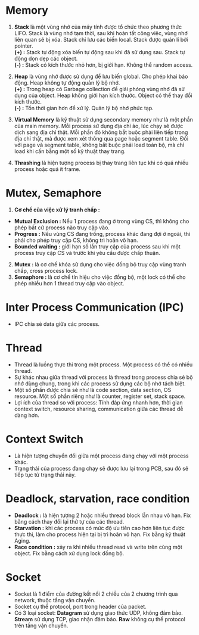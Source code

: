 # Memory
1. **Stack** là một vùng nhớ của máy tính được tổ chức theo phương thức LIFO. 
Stack là vùng nhớ tạm thời, sau khi hoàn tất công việc, vùng nhớ liên quan sẽ bị xóa.
Stack chỉ lưu các biến local. Stack được quản lí bởi pointer.  
**(+) :** Stack tự động xóa biến tự động sau khi đã sử dụng sau. Stack tự động
dọn dẹp các object.  
**(-) :** Stack có kích thước nhỏ hơn, bị giới hạn. Không thể random access.

2. **Heap** là vùng nhớ được sử dụng để lưu biến global. Cho phép khai báo động.
Heap không tự động quản lý bộ nhớ.  
**(+) :** Trong heap có Garbage collection để giải phóng vùng nhớ đã sử dụng của object. 
Heap không giới hạn kích thước. Object có thể thay đổi kích thước.  
**(-) :** Tốn thời gian hơn để xử lý. Quản lý bộ nhớ phức tạp.

3. **Virtual Memory** là kỹ thuật sử dụng secondary memory như là một phần của main memory. 
Mỗi process sử dụng địa chỉ ảo, lúc chạy sẽ được dịch sang địa chỉ thật. Mỗi phần đó không bắt buộc
phải liên tiếp trong địa chỉ thật, mà được xem xét thông qua page hoặc segment table. Đối với page 
và segment table, không bắt buộc phải load toàn bộ, mà chỉ load khi cần bằng một số kỹ thuật thay trang.

4. **Thrashing** là hiện tượng process bị thay trang liên tục khi có quá nhiều process hoặc quá ít frame.

# Mutex, Semaphore
1. **Cơ chế của việc xử lý tranh chấp :**  
- **Mutual Exclusion :** Nếu 1 process đang ở trong vùng CS, thì không cho phép bất cứ process nào truy 
cập vào.
- **Progress :** Nếu vùng CS đang trống, process khác đang đợi ở ngoài, thì phải cho phép truy cập CS, 
không trì hoãn vô hạn.
- **Bounded waiting :** giới hạn số lần truy cập của process sau khi một process truy cập CS và trước khi 
yêu cầu được chấp thuận.
2. **Mutex :** là cơ chế khóa sử dụng cho việc đồng bộ truy cập vùng tranh chấp, cross process lock.
3. **Semaphore :** là cơ chế tín hiệu cho việc đồng bộ, một lock có thể cho phép nhiều hơn 1 thread truy
cập vào object.

# Inter Process Communication (IPC)
- IPC chia sẻ data giữa các process.

# Thread
- Thread là luồng thực thi trong một process. Một process có thể có nhiều thread.
- Sự khác nhau giữa thread với process là thread trong process chia sẻ bộ nhớ dùng chung, trong khi 
các process sử dụng các bộ nhớ tách biệt.
- Một số phần được chia sẻ như là code section, data section, OS resource. Một số phần riêng như là 
counter, register set, stack space.
- Lợi ích của thread so với process: Tính đáp ứng nhanh hơn, thời gian context switch, resource sharing, communication giữa các thread dễ dàng hơn.

# Context Switch
- Là hiện tượng chuyển đổi giữa một process đang chạy với một process khác.
- Trạng thái của process đang chạy sẽ được lưu lại trong PCB, sau đó sẽ tiếp tục từ trạng thái này.

# Deadlock, starvation, race condition
- **Deadlock :** là hiện tượng 2 hoặc nhiều thread block lẫn nhau vô hạn. Fix bằng cách thay đổi lại thứ tự
của các thread.
- **Starvation :** khi các process có mức độ ưu tiên cao hơn liên tục được thực thi, làm cho process hiện 
tại bị trì hoãn vô hạn. Fix bằng kỹ thuật Aging.
- **Race condition :** xảy ra khi nhiều thread read và write trên cùng một object. Fix bằng cách xử dụng lock đồng bộ.

# Socket
- Socket là 1 điểm của đường kết nối 2 chiều của 2 chương trình qua network, thuộc tầng vận chuyển.
- Socket cụ thể protocol, port trong header của packet.
- Có 3 loại socket: **Datagram** sử dụng giao thức UDP, không đảm bảo. **Stream** sử dụng TCP, giao nhận đảm bảo. **Raw** không cụ thể protocol trên tầng vận chuyển.